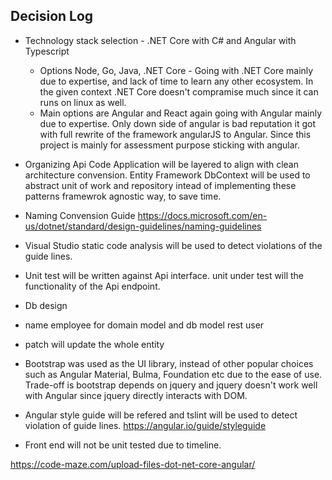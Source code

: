 ## Decision Log

* Technology stack selection - .NET Core with C# and Angular with Typescript
    * Options Node, Go, Java, .NET Core - Going with .NET Core mainly due to expertise, and lack of time to learn any other ecosystem. In the given context .NET Core doesn't compramise much since it can runs on linux as well.
    * Main options are Angular and React again going with Angular mainly due to expertise. Only down side of angular is bad reputation it got with full rewrite of the framework angularJS to Angular. Since this project is mainly for assessment purpose sticking with angular.

* Organizing Api Code 
    Application will be layered to align with clean architecture convension.
    Entity Framework DbContext will be used to abstract unit of work and repository intead of implementing these patterns framewrok agnostic way, to save time.
* Naming Convension Guide
    https://docs.microsoft.com/en-us/dotnet/standard/design-guidelines/naming-guidelines
* Visual Studio static code analysis will be used to detect violations of the guide lines.
* Unit test will be written against Api interface. unit under test will the functionality of the Api endpoint.
* Db design
* name employee for domain model and db model rest user
* patch will update the whole entity
* Bootstrap was used as the UI library, instead of other popular choices such as Angular Material, Bulma, Foundation etc due to the ease of use. Trade-off is bootstrap depends on jquery and jquery doesn't work well with Angular since jquery directly interacts with DOM.
* Angular style guide will be refered and tslint will be used to detect violation of guide lines.
https://angular.io/guide/styleguide
* Front end will not be unit tested due to timeline.


https://code-maze.com/upload-files-dot-net-core-angular/


    